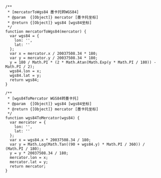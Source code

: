 <!--
 * @Author: wuhaoyuan
 * @Date: 2022-07-06 09:22:29
 * @LastEditTime: 2022-07-06 09:57:22
 * @LastEditors: wuhaoyuan
 * @Description: 
 * @FilePath: /blog/GIS/WebGIS-墨卡托与WGS84坐标的互相转换.md
-->
```
/**
 * [mercatorToWgs84 墨卡托转WGS84]
 * @param  {[Object]} mercator [墨卡托坐标]
 * @return {[Object]} wgs84 [wgs84坐标]
 */
function mercatorToWgs84(mercator) {
  var wgs84 = {
    lon: '',
    lat: ''
  };
  var x = mercator.x / 20037508.34 * 180;
  var y = mercator.y / 20037508.34 * 180;
  y = 180 / Math.PI * (2 * Math.Atan(Math.Exp(y * Math.PI / 180)) - Math.PI / 2);
  wgs84.lon = x;
  wgs84.lat = y;
  return wgs84;
}

/**
 * [wgs84ToMercator WGS84转墨卡托]
 * @param  {[Object]} wgs84 [wgs84坐标]
 * @return {[Object]} mercator [墨卡托坐标]
 */
function wgs84ToMercator(wgs84) {
  var mercator = {
    lon: '',
    lat: ''
  };
  var x = wgs84.x * 20037508.34 / 180;
  var y = Math.Log(Math.Tan((90 + wgs84.y) * Math.PI / 360)) / (Math.PI / 180);
  y = y * 20037508.34 / 180;
  mercator.lon = x;
  mercator.lat = y;
  return mercator;
}

```

